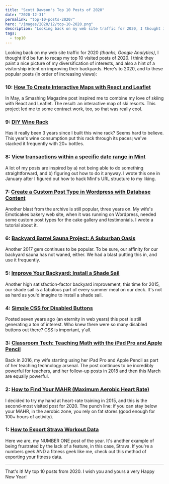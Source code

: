 ```yaml
---
title: "Scott Dawson's Top 10 Posts of 2020"
date: "2020-12-31"
permalink: "top-10-posts-2020/"
hero: "/images/2020/12/top-10-2020.png"
description: "Looking back on my web site traffic for 2020, I thought it'd be fun to recap my top 10 visited posts of 2020. They paint a nice picture of my diversification of interests, and also a hint of a visitorship intent on improving their backyards."
tags:
  - top10
---
```


Looking back on my web site traffic for 2020 _(thanks, Google Analytics)_, I thought it'd be fun to recap my top 10 visited posts of 2020. I think they paint a nice picture of my diversification of interests, and also a hint of a visitorship intent on improving their backyards. Here's to 2020, and to these popular posts (in order of increasing views):

### 10: [How To Create Interactive Maps with React and Leaflet](/how-to-create-interactive-maps-with-react-and-leaflet/)

In May, a Smashing Magazine post inspired me to combine my love of skiing with React and Leaflet. The result: an interactive map of ski resorts. This project led me to some contract work, too, so that was really cool.

### 9: [DIY Wine Rack](/diy-wine-rack/)

Has it really been 3 years since I built this wine rack? Seems hard to believe. This year's wine consumption put this rack through its paces; we've stacked it frequently with 20+ bottles.

### 8: [View transactions within a specific date range in Mint](/view-transactions-within-date-range-in-mint/)

A lot of my posts are inspired by a) not being able to do something straightforward, and b) figuring out how to do it anyway. I wrote this one in January after I figured out how to hack Mint's URL structure to my liking.

### 7: [Create a Custom Post Type in Wordpress with Database Content](/create-a-database-driven-custom-post-type-in-wordpress/)

Another blast from the archive is still popular, three years on. My wife's Emoticakes bakery web site, when it was running on Wordpress, needed some custom post types for the cake gallery and testimonials. I wrote a tutorial about it.

### 6: [Backyard Barrel Sauna Project: A Suburban Oasis](/backyard-barrel-sauna-project-suburban-oasis/)

Another 2017 gem continues to be popular. To be sure, our affinity for our backyard sauna has not waned, either. We had a blast putting this in, and use it frequently.

### 5: [Improve Your Backyard: Install a Shade Sail](/improve-your-backyard-install-a-shade-sail/)

Another high satisfaction-factor backyard improvement, this time for 2015, our shade sail is a fabulous part of every summer meal on our deck. It's not as hard as you'd imagine to install a shade sail.

### 4: [Simple CSS for Disabled Buttons](/simple-css-for-disabled-buttons/)

Posted seven years ago (an eternity in web years) this post is still generating a ton of interest. Who knew there were so many disabled buttons out there? CSS is important, y'all.

### 3: [Classroom Tech: Teaching Math with the iPad Pro and Apple Pencil](/teaching-math-with-the-ipad-pro-and-apple-pencil/)

Back in 2016, my wife starting using her iPad Pro and Apple Pencil as part of her teaching technology arsenal. The post continues to be incredibly powerful for teachers, and her follow-up posts in 2018 and then this March are equally powerful.

### 2: [How to Find Your MAHR (Maximum Aerobic Heart Rate)](/find-your-mahr-maximum-aerobic-heart-rate/)

I decided to try my hand at heart-rate training in 2015, and this is the second-most visited post for 2020. The punch line: if you can stay below your MAHR, in the aerobic zone, you rely on fat stores (good enough for 100+ hours of activity).

### 1: [How to Export Strava Workout Data](/export-strava-workout-data/)

Here we are, my NUMBER ONE post of the year. It's another example of being frustrated by the lack of a feature, in this case, Strava. If you're a numbers geek AND a fitness geek like me, check out this method of exporting your fitness data.

---

That's it! My top 10 posts from 2020. I wish you and yours a very Happy New Year!

